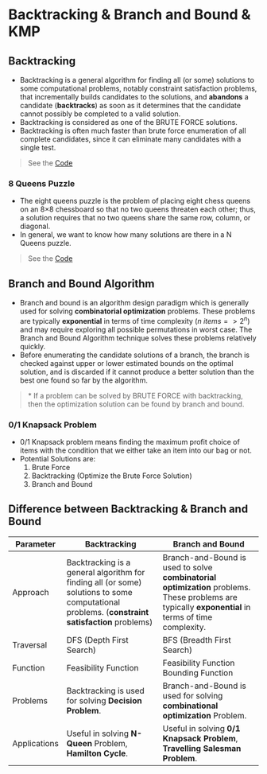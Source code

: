 # Backtracking & Branch and Bound & KMP

## Backtracking

- Backtracking is a general algorithm for finding all (or some) solutions to some computational problems, notably constraint satisfaction problems, that incrementally builds candidates to the solutions, and **abandons** a candidate (**backtracks**) as soon as it determines that the candidate cannot possibly be completed to a valid solution.
- Backtracking is considered as one of the BRUTE FORCE solutions.
- Backtracking is often much faster than brute force enumeration of all complete candidates, since it can eliminate many candidates with a single test.

> See the [Code](permutation.js)

### 8 Queens Puzzle

- The eight queens puzzle is the problem of placing eight chess queens on an 8×8 chessboard so that no two queens threaten each other; thus, a solution requires that no two queens share the same row, column, or diagonal.
- In general, we want to know how many solutions are there in a N Queens puzzle.

> See the [Code](n-Queens.js)

## Branch and Bound Algorithm

- Branch and bound is an algorithm design paradigm which is generally used for solving **combinatorial optimization** problems. These problems are typically **exponential** in terms of time complexity $(n\ items => 2^n)$ and may require exploring all possible permutations in worst case. The Branch and Bound Algorithm technique solves these problems relatively quickly.
- Before enumerating the candidate solutions of a branch, the branch is checked against upper or lower estimated bounds on the optimal solution, and is discarded if it cannot produce a better solution than the best one found so far by the algorithm.

> $*$ If a problem can be solved by BRUTE FORCE with backtracking, then the optimization solution can be found by branch and bound.

### 0/1 Knapsack Problem

- 0/1 Knapsack problem means finding the maximum profit choice of items with the condition that we either take an item into our bag or not.
- Potential Solutions are:
  1. Brute Force
  2. Backtracking (Optimize the Brute Force Solution)
  3. Branch and Bound

## Difference between Backtracking & Branch and Bound

<table>
    <thead>
        <tr>  
            <th>Parameter</th>
            <th>Backtracking</th>
            <th>Branch and Bound</th>
        </tr>
    </thead>
    <tbody>
      <tr>
        <td>Approach</td>
        <td>Backtracking is a general algorithm for finding all (or some) solutions to some computational problems. (<b>constraint satisfaction</b> problems)</td>
        <td>Branch-and-Bound is used to solve <b>combinatorial optimization</b> problems. These problems are typically <b>exponential</b> in terms of time complexity.</td>
      </tr>
      <tr>
        <td>Traversal</td>
        <td>DFS (Depth First Search)</td>
        <td>BFS (Breadth First Search)</td>
      </tr>
      <tr>
        <td>Function</td>
        <td>Feasibility Function</td>
        <td>Feasibility Function <br>Bounding Function</td>
      </tr>
      <tr>
        <td>Problems</td>
        <td>Backtracking is used for solving <b>Decision Problem</b>. </td>
        <td>Branch-and-Bound is used for solving <b>combinational optimization</b> Problem.</td>
      </tr>
      <tr>
        <td>Applications</td>
        <td>Useful in solving <b>N-Queen</b> Problem, <b>Hamilton Cycle</b>. </td>
        <td>Useful in solving <b>0/1 Knapsack Problem</b>, <b>Travelling Salesman Problem</b>.</td>
      </tr>
    </tbody>
    
</table>
